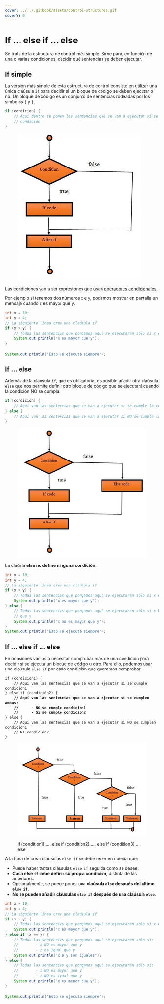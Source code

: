 ```yaml
---
cover: ../../.gitbook/assets/control-structures.gif
coverY: 0
---
```


# If ... else if ... else

Se trata de la estructura de control más simple. Sirve para, en función de una o varias condiciones, decidir qué sentencias se deben ejecutar.

## If simple

La versión más simple de esta estructura de control consiste en utilizar una única claúsula `if` para decidir si un bloque de código se deben ejecutar o no. Un bloque de código es un conjunto de sentencias rodeadas por los símbolos `{` y `}`.

```java
if (condicion) {    
    // Aquí dentro se ponen las sentencias que se van a ejecutar si se cumple la
    // condición
}
```

<figure><img src="../../.gitbook/assets/if.webp" alt=""><figcaption></figcaption></figure>

Las condiciones van a ser expresiones que usan [operadores condicionales](../../ut01-introduccion-a-la-programacion/expresiones-y-operadores.md#operadores-condicionales).

Por ejemplo si tenemos dos números `x` e `y`, podemos mostrar en pantalla un mensaje cuando x es mayor que y.

```java
int x = 10;
int y = 4;
// La siguiente línea crea una claúsula if
if (x > y) {
    // Todas las sentencias que pongamos aquí se ejecutarán sólo si x es mayor que y
    System.out.println("x es mayor que y");
}

System.out.println("Esto se ejecuta siempre");
```

## If ... else

Además de la claúsula `if`, que es obligatoria, es posible añadir otra claúsula `else` que nos permite definir otro bloque de código que se ejecutará cuando la condición NO se cumpla.

```java
if (condicion) {
    // Aquí van las sentencias que se van a ejecutar si se cumple la condición
} else {
    // Aquí van las sentencias que se van a ejecutar si NO se cumple la condición
}
```

<figure><img src="../../.gitbook/assets/if-else.webp" alt=""><figcaption></figcaption></figure>

La claúsla **else no define ninguna condición**.

```java
int x = 10;
int y = 4;
// La siguiente línea crea una claúsula if
if (x > y) {
    // Todas las sentencias que pongamos aquí se ejecutarán sólo si x es mayor que y
    System.out.println("x es mayor que y");
} else {
    // Todas las sentencias que pongamos aquí se ejecutarán sólo si x NO es mayor 
    // que y
    System.out.println("x no es mayor que y");
}
System.out.println("Esto se ejecuta siempre");
```

## If ... else if ... else

En ocasiones vamos a necesitar comprobar más de una condición para decidir si se ejecuta un bloque de código u otro. Para ello, podemos usar una claúsula `else if` por cada condición que queramos comprobar.



<pre class="language-java"><code class="lang-java">if (condicion1) {
    // Aquí van las sentencias que se van a ejecutar si se cumple condicion1
} else if (condición2) {
<strong>    // Aquí van las sentencias que se van a ejecutar si se cumplen ambas:
</strong><strong>    //      - NO se cumple condicion1
</strong><strong>    //      - Sí se cumple condicion2
</strong>} else {
    // Aquí van las sentencias que se van a ejecutar si NO se cumplen condicion1 
    // NI condición2
}
</code></pre>

<figure><img src="../../.gitbook/assets/if-elseif-else.webp" alt=""><figcaption><p>If (condition1) .... else if (condition2) .... else if (condition3) ... else</p></figcaption></figure>

A la hora de crear cláusulas `else if` se debe tener en cuenta que:

* Puede haber tantas cláusulas `else if` seguida como se desee.
* **Cada else `if` debe definir su propia condición**, distinta de las anteriores.&#x20;
* Opcionalmente, se puede poner una **claúsula `else` después del último `else if`**.&#x20;
* **No se pueden añadir cláusulas `else if` después de una claúsula `else`**.

```java
int x = 10;
int y = 4;
// La siguiente línea crea una claúsula if
if (x > y) {
    // Todas las sentencias que pongamos aquí se ejecutarán sólo si x es mayor que y
    System.out.println("x es mayor que y");
} else if (x == y) {
    // Todas las sentencias que pongamos aquí se ejecutarán sólo si:
    //        - x NO es mayor que y
    //        - x es igual que y
    System.out.println("x e y son iguales");
} else {
    // Todas las sentencias que pongamos aquí se ejecutarán sólo si:
    //        - x NO es mayor que y
    //        - x NO es igual que y
    System.out.println("x es menor que y");
}

System.out.println("Esto se ejecuta siempre");
```
